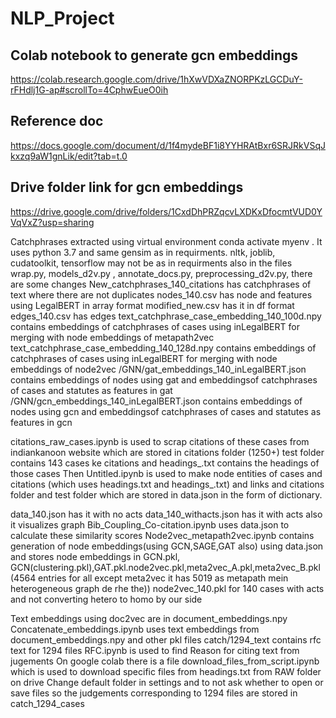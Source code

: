 # NLP_Project
## Colab notebook to generate gcn embeddings
https://colab.research.google.com/drive/1hXwVDXaZNORPKzLGCDuY-rFHdlj1G-ap#scrollTo=4CphwEueO0ih

## Reference doc
https://docs.google.com/document/d/1f4mydeBF1i8YYHRAtBxr6SRJRkVSqJkxzq9aW1gnLik/edit?tab=t.0

## Drive folder link for gcn embeddings
https://drive.google.com/drive/folders/1CxdDhPRZqcvLXDKxDfocmtVUD0YVqVxZ?usp=sharing

Catchphrases extracted using virtual environment
conda activate myenv . It uses python 3.7 and same gensim as in requirments. nltk, joblib, cudatoolkit, tensorflow may not be as in requirments 
also in the files wrap.py, models_d2v.py , annotate_docs.py, preprocessing_d2v.py, there are some changes 
New_catchphrases_140_citations has catchphrases of text where there are not duplicates 
nodes_140.csv has node and features using LegalBERT in array format
modified_new.csv has it in df format
edges_140.csv has edges 
text_catchphrase_case_embedding_140_100d.npy contains embeddings of catchphrases of cases using inLegalBERT for merging with node embeddings of metapath2vec
text_catchphrase_case_embedding_140_128d.npy contains embeddings of catchphrases of cases using inLegalBERT for merging with node embeddings of node2vec
/GNN/gat_embeddings_140_inLegalBERT.json contains embeddings of nodes using gat and embeddingsof catchphrases of cases and statutes as features in gat
/GNN/gcn_embeddings_140_inLegalBERT.json contains embeddings of nodes using gcn and embeddingsof catchphrases of cases and statutes as features in gcn

citations_raw_cases.ipynb is used to scrap citations of these cases from indiankanoon website 
which are stored in citations folder (1250+)
test folder contains 143 cases ke citations and headings_.txt contains the headings of those cases
Then Untitled.ipynb is used to make node entities of cases and citations 
(which uses headings.txt and headings_.txt) and links and citations folder and test folder
which are stored in data.json in the form of dictionary. 

data_140.json has it with no acts
data_140_withacts.json has it with acts
also it visualizes graph
Bib_Coupling_Co-citation.ipynb uses data.json to calculate these similarity scores 
Node2vec_metapath2vec.ipynb contains generation of node embeddings(using GCN,SAGE,GAT also) using
data.json and stores node embeddings in 
GCN.pkl, GCN(clustering.pkl),GAT.pkl.node2vec.pkl,meta2vec_A.pkl,meta2vec_B.pkl (4564 entries for all except meta2vec it has 5019 as metapath mein heterogeneous graph de rhe the))
node2vec_140.pkl for 140 cases with acts and not converting hetero to homo by our side

Text embeddings using doc2vec are in document_embeddings.npy
Concatenate_embeddings.ipynb uses text embeddings from document_embeddings.npy and other pkl files 
catch/1294_text contains rfc text for 1294 files
RFC.ipynb is used to find Reason for citing text from jugements
On google colab there is a file download_files_from_script.ipynb which is used to download specific files from headings.txt from RAW folder on drive 
Change default folder in settings and to not ask whether to open or save files
so the judgements corresponding to 1294 files are stored in catch_1294_cases


